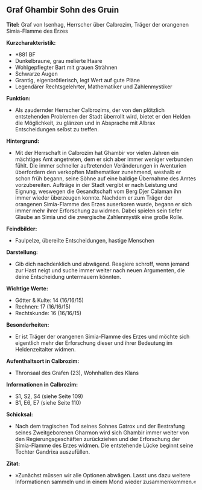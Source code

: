 ## Graf Ghambir Sohn des Gruin

**Titel:** Graf von Isenhag, Herrscher über Calbrozim, Träger der orangenen Simia-Flamme des Erzes

**Kurzcharakteristik:**
- *881 BF
- Dunkelbraune, grau melierte Haare
- Wohlgepflegter Bart mit grauen Strähnen
- Schwarze Augen
- Grantig, eigenbrötlerisch, legt Wert auf gute Pläne
- Legendärer Rechtsgelehrter, Mathematiker und Zahlenmystiker

**Funktion:**
- Als zaudernder Herrscher Calbrozims, der von den plötzlich entstehenden Problemen der Stadt überrollt wird, bietet er den Helden die Möglichkeit, zu glänzen und in Absprache mit Albrax Entscheidungen selbst zu treffen.

**Hintergrund:**
- Mit der Herrschaft in Calbrozim hat Ghambir vor vielen Jahren ein mächtiges Amt angetreten, dem er sich aber immer weniger verbunden fühlt. Die immer schneller auftretenden Veränderungen in Aventurien überfordern den verkopften Mathematiker zunehmend, weshalb er schon früh begann, seine Söhne auf eine baldige Übernahme des Amtes vorzubereiten. Aufträge in der Stadt vergibt er nach Leistung und Eignung, weswegen die Gesandtschaft vom Berg Djer Calaman ihn immer wieder überzeugen konnte. Nachdem er zum Träger der orangenen Simia-Flamme des Erzes auserkoren wurde, begann er sich immer mehr ihrer Erforschung zu widmen. Dabei spielen sein tiefer Glaube an Simia und die zwergische Zahlenmystik eine große Rolle.

**Feindbilder:**
- Faulpelze, übereilte Entscheidungen, hastige Menschen

**Darstellung:**
- Gib dich nachdenklich und abwägend. Reagiere schroff, wenn jemand zur Hast neigt und suche immer weiter nach neuen Argumenten, die deine Entscheidung untermauern könnten.

**Wichtige Werte:**
- Götter & Kulte: 14 (16/16/15)
- Rechnen: 17 (16/16/15)
- Rechtskunde: 16 (16/16/15)

**Besonderheiten:**
- Er ist Träger der orangenen Simia-Flamme des Erzes und möchte sich eigentlich mehr der Erforschung dieser und ihrer Bedeutung im Heldenzeitalter widmen.

**Aufenthaltsort in Calbrozim:**
- Thronsaal des Grafen (23), Wohnhallen des Klans

**Informationen in Calbrozim:**
- S1, S2, S4 (siehe Seite 109)
- B1, E6, E7 (siehe Seite 110)

**Schicksal:**
- Nach dem tragischen Tod seines Sohnes Gatrox und der Bestrafung seines Zweitgeborenen Gharmon wird sich Ghambir immer weiter von den Regierungsgeschäften zurückziehen und der Erforschung der Simia-Flamme des Erzes widmen. Die entstehende Lücke beginnt seine Tochter Gandrixa auszufüllen.

**Zitat:**
- »Zunächst müssen wir alle Optionen abwägen. Lasst uns dazu weitere Informationen sammeln und in einem Mond wieder zusammenkommen.«
